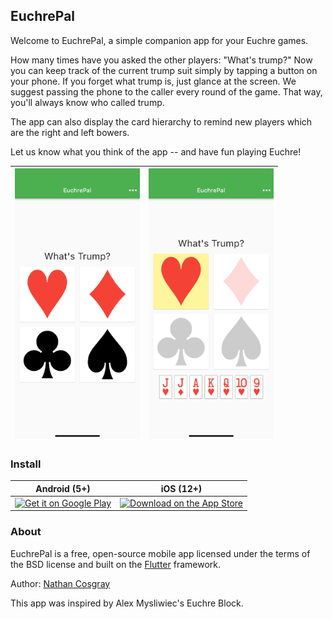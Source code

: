 ## EuchrePal

Welcome to EuchrePal, a simple companion app for your Euchre games.

How many times have you asked the other players: "What's trump?" Now you can keep track of the current trump suit simply by tapping a button on your phone. If you forget what trump is, just glance at the screen. We suggest passing the phone to the caller every round of the game. That way, you'll always know who called trump.

The app can also display the card hierarchy to remind new players which are the right and left bowers.

Let us know what you think of the app -- and have fun playing Euchre!

<img src="https://github.com/ncosgray/euchrepal/blob/main/fastlane/metadata/android/en-US/images/phoneScreenshots/1.png" width="200"/>|<img src="https://github.com/ncosgray/euchrepal/blob/main/fastlane/metadata/android/en-US/images/phoneScreenshots/2.png" width="200"/>
-|-

### Install

| Android (5+) | iOS (12+) |
| :--: | :--: |
| <a href="https://play.google.com/store/apps/details?id=com.nathanatos.euchrepal"><img src="https://play.google.com/intl/en_us/badges/static/images/badges/en_badge_web_generic.png" alt="Get it on Google Play" width="206" height="80"/></a> | <a href="https://apps.apple.com/us/app/euchrepal/id1663582165"><img src="https://www.nathanatos.com/images/ios-app-store-badge.png" alt="Download on the App Store" width="168" height="50"/></a> |

### About

EuchrePal is a free, open-source mobile app licensed under the terms of the BSD license and built on the [Flutter](https://flutter.dev) framework.

Author: [Nathan Cosgray](https://www.nathanatos.com)

This app was inspired by Alex Mysliwiec's Euchre Block.
